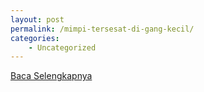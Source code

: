 ```yaml
---
layout: post
permalink: /mimpi-tersesat-di-gang-kecil/
categories:
    - Uncategorized
---
```


[Baca Selengkapnya](/05)